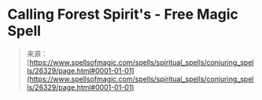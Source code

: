 <!--yml
category: 未分类
date: 2024-06-12 19:14:09
-->

# Calling Forest Spirit's - Free Magic Spell

> 来源：[https://www.spellsofmagic.com/spells/spiritual_spells/conjuring_spells/26329/page.html#0001-01-01](https://www.spellsofmagic.com/spells/spiritual_spells/conjuring_spells/26329/page.html#0001-01-01)